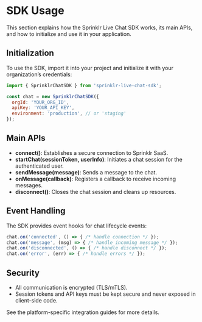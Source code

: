 # SDK Usage

This section explains how the Sprinklr Live Chat SDK works, its main APIs, and how to initialize and use it in your application.

## Initialization

To use the SDK, import it into your project and initialize it with your organization’s credentials:

```js
import { SprinklrChatSDK } from 'sprinklr-live-chat-sdk';

const chat = new SprinklrChatSDK({
  orgId: 'YOUR_ORG_ID',
  apiKey: 'YOUR_API_KEY',
  environment: 'production', // or 'staging'
});
```

## Main APIs

- **connect()**: Establishes a secure connection to Sprinklr SaaS.
- **startChat(sessionToken, userInfo)**: Initiates a chat session for the authenticated user.
- **sendMessage(message)**: Sends a message to the chat.
- **onMessage(callback)**: Registers a callback to receive incoming messages.
- **disconnect()**: Closes the chat session and cleans up resources.

## Event Handling

The SDK provides event hooks for chat lifecycle events:

```js
chat.on('connected', () => { /* handle connection */ });
chat.on('message', (msg) => { /* handle incoming message */ });
chat.on('disconnected', () => { /* handle disconnect */ });
chat.on('error', (err) => { /* handle errors */ });
```

## Security

- All communication is encrypted (TLS/mTLS).
- Session tokens and API keys must be kept secure and never exposed in client-side code.

See the platform-specific integration guides for more details.
